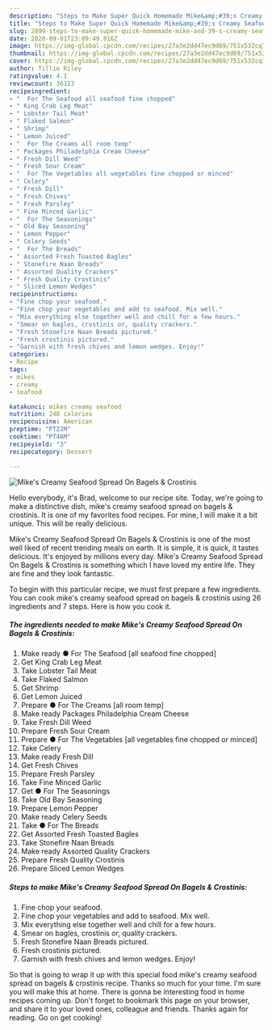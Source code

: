 ```yaml
---
description: "Steps to Make Super Quick Homemade Mike&amp;#39;s Creamy Seafood Spread On Bagels &amp;amp; Crostinis"
title: "Steps to Make Super Quick Homemade Mike&amp;#39;s Creamy Seafood Spread On Bagels &amp;amp; Crostinis"
slug: 2899-steps-to-make-super-quick-homemade-mike-and-39-s-creamy-seafood-spread-on-bagels-and-amp-crostinis
date: 2020-09-01T23:09:49.016Z
image: https://img-global.cpcdn.com/recipes/27a3e2dd47ec9d69/751x532cq70/mikes-creamy-seafood-spread-on-bagels-crostinis-recipe-main-photo.jpg
thumbnail: https://img-global.cpcdn.com/recipes/27a3e2dd47ec9d69/751x532cq70/mikes-creamy-seafood-spread-on-bagels-crostinis-recipe-main-photo.jpg
cover: https://img-global.cpcdn.com/recipes/27a3e2dd47ec9d69/751x532cq70/mikes-creamy-seafood-spread-on-bagels-crostinis-recipe-main-photo.jpg
author: Tillie Riley
ratingvalue: 4.1
reviewcount: 36123
recipeingredient:
- "  For The Seafood all seafood fine chopped"
- " King Crab Leg Meat"
- " Lobster Tail Meat"
- " Flaked Salmon"
- " Shrimp"
- " Lemon Juiced"
- "  For The Creams all room temp"
- " Packages Philadelphia Cream Cheese"
- " Fresh Dill Weed"
- " Fresh Sour Cream"
- "  For The Vegetables all vegetables fine chopped or minced"
- " Celery"
- " Fresh Dill"
- " Fresh Chives"
- " Fresh Parsley"
- " Fine Minced Garlic"
- "  For The Seasonings"
- " Old Bay Seasoning"
- " Lemon Pepper"
- " Celery Seeds"
- "  For The Breads"
- " Assorted Fresh Toasted Bagles"
- " Stonefire Naan Breads"
- " Assorted Quality Crackers"
- " Fresh Quality Crostinis"
- " Sliced Lemon Wedges"
recipeinstructions:
- "Fine chop your seafood."
- "Fine chop your vegetables and add to seafood. Mix well."
- "Mix everything else together well and chill for a few hours."
- "Smear on bagles, crostinis or, quality crackers."
- "Fresh Stonefire Naan Breads pictured."
- "Fresh crostinis pictured."
- "Garnish with fresh chives and lemon wedges. Enjoy!"
categories:
- Recipe
tags:
- mikes
- creamy
- seafood

katakunci: mikes creamy seafood 
nutrition: 248 calories
recipecuisine: American
preptime: "PT22M"
cooktime: "PT46M"
recipeyield: "3"
recipecategory: Dessert

---
```



![Mike&#39;s Creamy Seafood Spread On Bagels &amp; Crostinis](https://img-global.cpcdn.com/recipes/27a3e2dd47ec9d69/751x532cq70/mikes-creamy-seafood-spread-on-bagels-crostinis-recipe-main-photo.jpg)

Hello everybody, it's Brad, welcome to our recipe site. Today, we're going to make a distinctive dish, mike&#39;s creamy seafood spread on bagels &amp; crostinis. It is one of my favorites food recipes. For mine, I will make it a bit unique. This will be really delicious.

Mike&#39;s Creamy Seafood Spread On Bagels &amp; Crostinis is one of the most well liked of recent trending meals on earth. It is simple, it is quick, it tastes delicious. It's enjoyed by millions every day. Mike&#39;s Creamy Seafood Spread On Bagels &amp; Crostinis is something which I have loved my entire life. They are fine and they look fantastic.




To begin with this particular recipe, we must first prepare a few ingredients. You can cook mike&#39;s creamy seafood spread on bagels &amp; crostinis using 26 ingredients and 7 steps. Here is how you cook it.

<!--inarticleads1-->

##### The ingredients needed to make Mike&#39;s Creamy Seafood Spread On Bagels &amp; Crostinis:

1. Make ready  ● For The Seafood [all seafood fine chopped]
1. Get  King Crab Leg Meat
1. Take  Lobster Tail Meat
1. Take  Flaked Salmon
1. Get  Shrimp
1. Get  Lemon Juiced
1. Prepare  ● For The Creams [all room temp]
1. Make ready  Packages Philadelphia Cream Cheese
1. Take  Fresh Dill Weed
1. Prepare  Fresh Sour Cream
1. Prepare  ● For The Vegetables [all vegetables fine chopped or minced]
1. Take  Celery
1. Make ready  Fresh Dill
1. Get  Fresh Chives
1. Prepare  Fresh Parsley
1. Take  Fine Minced Garlic
1. Get  ● For The Seasonings
1. Take  Old Bay Seasoning
1. Prepare  Lemon Pepper
1. Make ready  Celery Seeds
1. Take  ● For The Breads
1. Get  Assorted Fresh Toasted Bagles
1. Take  Stonefire Naan Breads
1. Make ready  Assorted Quality Crackers
1. Prepare  Fresh Quality Crostinis
1. Prepare  Sliced Lemon Wedges




<!--inarticleads2-->

##### Steps to make Mike&#39;s Creamy Seafood Spread On Bagels &amp; Crostinis:

1. Fine chop your seafood.
1. Fine chop your vegetables and add to seafood. Mix well.
1. Mix everything else together well and chill for a few hours.
1. Smear on bagles, crostinis or, quality crackers.
1. Fresh Stonefire Naan Breads pictured.
1. Fresh crostinis pictured.
1. Garnish with fresh chives and lemon wedges. Enjoy!




So that is going to wrap it up with this special food mike&#39;s creamy seafood spread on bagels &amp; crostinis recipe. Thanks so much for your time. I'm sure you will make this at home. There is gonna be interesting food in home recipes coming up. Don't forget to bookmark this page on your browser, and share it to your loved ones, colleague and friends. Thanks again for reading. Go on get cooking!
